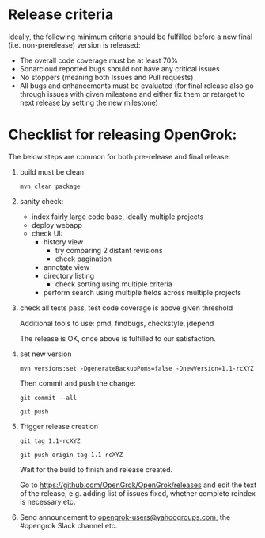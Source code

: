 # Release criteria

Ideally, the following minimum criteria should be fulfilled before a new
final (i.e. non-prerelease) version is released:

  - The overall code coverage must be at least 70%
  - Sonarcloud reported bugs should not have any critical issues
  - No stoppers (meaning both Issues and Pull requests)
  - All bugs and enhancements must be evaluated (for final release also go through issues with given milestone and either fix them or retarget to next release by setting the new milestone)

# Checklist for releasing OpenGrok:

The below steps are common for both pre-release and final release:

1. build must be clean

   `mvn clean package`

1. sanity check:

   - index fairly large code base, ideally multiple projects
   - deploy webapp
   - check UI:
     - history view
       - try comparing 2 distant revisions
       - check pagination
     - annotate view
     - directory listing
       - check sorting using multiple criteria
     - perform search using multiple fields across multiple projects

1. check all tests pass, test code coverage is above given threshold

   Additional tools to use: pmd, findbugs, checkstyle, jdepend

   The release is OK, once above is fulfilled to our satisfaction.

1. set new version

   `mvn versions:set -DgenerateBackupPoms=false -DnewVersion=1.1-rcXYZ`

   Then commit and push the change:

     `git commit --all`

     `git push`

1. Trigger release creation

     `git tag 1.1-rcXYZ`

     `git push origin tag 1.1-rcXYZ`

   Wait for the build to finish and release created.

   Go to https://github.com/OpenGrok/OpenGrok/releases and edit the text
   of the release, e.g. adding list of issues fixed, whether complete reindex
   is necessary etc.

1. Send announcement to opengrok-users@yahoogroups.com,
   the #opengrok Slack channel etc.